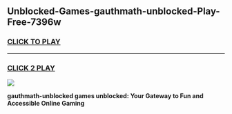 
## Unblocked-Games-gauthmath-unblocked-Play-Free-7396w
<h3>
<a href="https://premium76.site?title=gauthmath-unblocked&ref=20M">CLICK TO PLAY</a></h3>
<hr>

<h3>
<a href="https://premium76.site?title=gauthmath-unblocked&ref=20M">CLICK 2 PLAY</a>
  
</h3>

<a href="https://premium76.site?title=gauthmath-unblocked&ref=19M"><img src="https://clearcache.store/games.png"></a>


**gauthmath-unblocked games unblocked: Your Gateway to Fun and Accessible Online Gaming**
